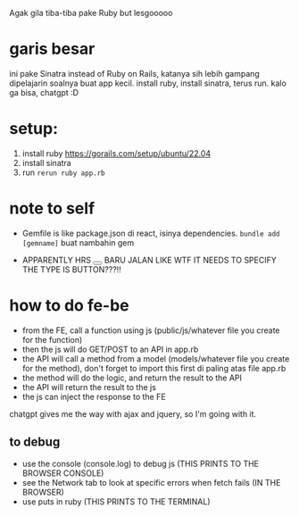 Agak gila tiba-tiba pake Ruby but lesgooooo

# garis besar
ini pake Sinatra instead of Ruby on Rails, katanya sih lebih gampang dipelajarin soalnya buat app kecil. install ruby, install sinatra, terus run. kalo ga bisa, chatgpt :D

# setup:
1. install ruby https://gorails.com/setup/ubuntu/22.04
2. install sinatra
3. run `rerun ruby app.rb`

# note to self
- Gemfile is like package.json di react, isinya dependencies.
`bundle add [gemname]` buat nambahin gem

- APPARENTLY HRS <button type="button"></button> BARU JALAN LIKE WTF IT NEEDS TO SPECIFY THE TYPE IS BUTTON???!!

# how to do fe-be
- from the FE, call a function using js (public/js/whatever file you create for the function)
- then the js will do GET/POST to an API in app.rb
- the API will call a method from a model (models/whatever file you create for the method), don't forget to import this first di paling atas file app.rb
- the method will do the logic, and return the result to the API
- the API will return the result to the js
- the js can inject the response to the FE

chatgpt gives me the way with ajax and jquery, so I'm going with it.

## to debug
- use the console (console.log) to debug js (THIS PRINTS TO THE BROWSER CONSOLE)
- see the Network tab to look at specific errors when fetch fails (IN THE BROWSER)
- use puts in ruby (THIS PRINTS TO THE TERMINAL)